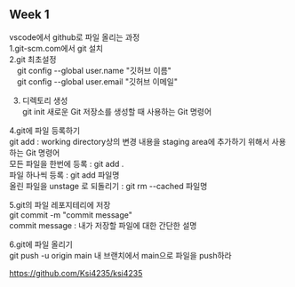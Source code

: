 ## Week 1  
vscode에서 github로 파일 올리는 과정  
1.git-scm.com에서 git 설치  
2.git 최초설정  
&emsp;git config --global user.name "깃허브 이름"   
&emsp;git config --global user.email "깃허브 이메일"  
  
3. 디렉토리 생성  
git init 새로운 Git 저장소를 생성할 때 사용하는 Git 명령어  

4.git에 파일 등록하기  
git add : working directory상의 변경 내용을 staging area에 추가하기 위해서 사용하는 Git 명령어   
모든 파일을 한번에 등록 : git add .  
파일 하나씩 등록 : git add 파일명  
올린 파일을 unstage 로 되돌리기  : git rm --cached 파일명
  
5.git의 파일 레포지테리에 저장  
git commit -m "commit message"  
commit message : 내가 저장할 파일에 대한 간단한 설명    

6.git에 파일 올리기  
git push -u origin main 내 브랜치에서 main으로 파일을 push하라  
  
https://github.com/Ksi4235/ksi4235
